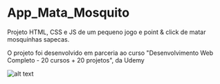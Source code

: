 # App_Mata_Mosquito
Projeto HTML, CSS e JS de um pequeno jogo e point & click de matar mosquinhas sapecas.

O projeto foi desenvolvido em parceria ao curso "Desenvolvimento Web Completo - 20 cursos + 20 projetos", da Udemy

![alt text](https://github.com/LucasSampai0/App_Mata_Mosquito/blob/main/imagens/game.png)
